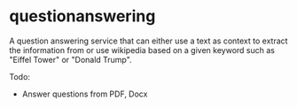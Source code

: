 # questionanswering
A question answering service that can either use a text as context to extract the information from or use wikipedia based on a given keyword such as "Eiffel Tower" or "Donald Trump".

Todo:
- Answer questions from PDF, Docx
